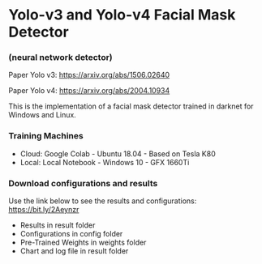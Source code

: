 # Yolo-v3 and Yolo-v4 Facial Mask Detector
### (neural network detector) 

Paper Yolo v3: https://arxiv.org/abs/1506.02640

Paper Yolo v4: https://arxiv.org/abs/2004.10934

This is the implementation of a facial mask detector trained in darknet for Windows and Linux.

### Training Machines
- Cloud: Google Colab   - Ubuntu 18.04 - Based on Tesla K80
- Local: Local Notebook - Windows 10   - GFX 1660Ti

### Download configurations and results
Use the link below to see the results and configurations:
https://bit.ly/2Aeynzr
- Results in result folder
- Configurations in config folder
- Pre-Trained Weights in weights folder
- Chart and log file in result folder
